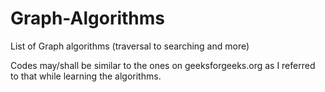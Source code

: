 # Graph-Algorithms
List of Graph algorithms (traversal to searching and more)

Codes may/shall be similar to the ones on geeksforgeeks.org as I referred to that while learning the algorithms.
